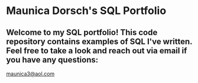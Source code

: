 # Maunica Dorsch's SQL Portfolio

## Welcome to my SQL portfolio! This code repository contains examples of SQL I've written. Feel free to take a look and reach out via email if you have any questions: 
maunica3@aol.com
